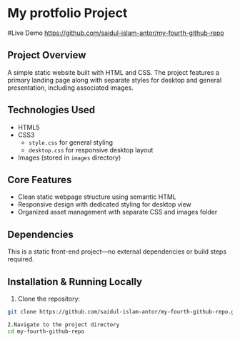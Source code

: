 # My protfolio Project

#Live Demo
https://github.com/saidul-islam-antor/my-fourth-github-repo

## Project Overview
A simple static website built with HTML and CSS. The project features a primary landing page along with separate styles for desktop and general presentation, including associated images.

## Technologies Used
- HTML5  
- CSS3  
  - `style.css` for general styling  
  - `desktop.css` for responsive desktop layout  
- Images (stored in `images` directory)

## Core Features
- Clean static webpage structure using semantic HTML
- Responsive design with dedicated styling for desktop view
- Organized asset management with separate CSS and images folder

## Dependencies
This is a static front-end project—no external dependencies or build steps required.

## Installation & Running Locally
1. Clone the repository:
```bash
git clone https://github.com/saidul-islam-antor/my-fourth-github-repo.git

2.Navigate to the project directory
cd my-fourth-github-repo
